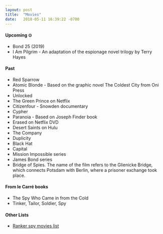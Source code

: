 ```yaml
---
layout: post
title:  "Movies"
date:   2018-05-11 16:39:22 -0700
---
```


#### Upcoming ⊙
* Bond 25 (2019)
* I Am Pilgrim - An adaptation of the espionage novel trilogy by Terry Hayes

#### Past
* Red Sparrow
* Atomic Blonde - Based on the graphic novel The Coldest City from Oni Press
* Unlocked
* The Green Prince on Netflix
* Citizenfour - Snowden documentary
* Cypher
* Paranoia - Based on Joseph Finder book
* Erased on Netflix DVD
* Desert Saints on Hulu
* The Company
* Duplicity
* Black Hat
* Capital
* Mission Impossible series
* James Bond series
* Bridge of Spies. The name of the film refers to the Glienicke Bridge, which connects Potsdam with Berlin, where a prisoner exchange took place.

#### From le Carré books
* The Spy Who Came in from the Cold
* Tinker, Tailor, Soldier, Spy

#### Other Lists
* [Ranker spy movies list](http://www.ranker.com/list/spy-movies-and-films/reference)
